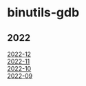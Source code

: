 # binutils-gdb

## 2022
[2022-12](https://patchwork.plctlab.org/bundle/patchwork-bot/binutils-gdb_2022-12)   
[2022-11](https://patchwork.plctlab.org/bundle/patchwork-bot/binutils-gdb_2022-11/)  
[2022-10](https://patchwork.plctlab.org/bundle/patchwork-bot/binutils-gdb_2022-10/)   
[2022-09](https://patchwork.plctlab.org/bundle/patchwork-bot/binutils-gdb_2022-09/)   
